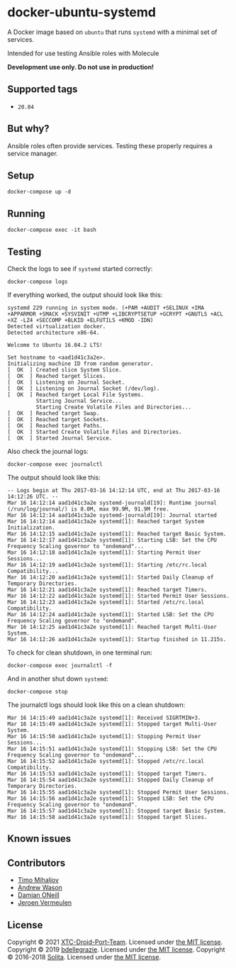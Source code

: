 # docker-ubuntu-systemd

A Docker image based on `ubuntu` that runs `systemd` with a minimal set of
services.

Intended for use testing Ansible roles with Molecule

**Development use only. Do not use in production!**

## Supported tags

* `20.04`

## But why?

Ansible roles often provide services. Testing these properly requires a service manager.

## Setup

````
docker-compose up -d
````

## Running

````
docker-compose exec -it bash
````

## Testing

Check the logs to see if `systemd` started correctly:

    docker-compose logs

If everything worked, the output should look like this:

    systemd 229 running in system mode. (+PAM +AUDIT +SELINUX +IMA +APPARMOR +SMACK +SYSVINIT +UTMP +LIBCRYPTSETUP +GCRYPT +GNUTLS +ACL +XZ -LZ4 +SECCOMP +BLKID +ELFUTILS +KMOD -IDN)
    Detected virtualization docker.
    Detected architecture x86-64.

    Welcome to Ubuntu 16.04.2 LTS!

    Set hostname to <aad1d41c3a2e>.
    Initializing machine ID from random generator.
    [  OK  ] Created slice System Slice.
    [  OK  ] Reached target Slices.
    [  OK  ] Listening on Journal Socket.
    [  OK  ] Listening on Journal Socket (/dev/log).
    [  OK  ] Reached target Local File Systems.
             Starting Journal Service...
             Starting Create Volatile Files and Directories...
    [  OK  ] Reached target Swap.
    [  OK  ] Reached target Sockets.
    [  OK  ] Reached target Paths.
    [  OK  ] Started Create Volatile Files and Directories.
    [  OK  ] Started Journal Service.

Also check the journal logs:

    docker-compose exec journalctl

The output should look like this:

    -- Logs begin at Thu 2017-03-16 14:12:14 UTC, end at Thu 2017-03-16 14:12:26 UTC. --
    Mar 16 14:12:14 aad1d41c3a2e systemd-journald[19]: Runtime journal (/run/log/journal/) is 8.0M, max 99.9M, 91.9M free.
    Mar 16 14:12:14 aad1d41c3a2e systemd-journald[19]: Journal started
    Mar 16 14:12:14 aad1d41c3a2e systemd[1]: Reached target System Initialization.
    Mar 16 14:12:15 aad1d41c3a2e systemd[1]: Reached target Basic System.
    Mar 16 14:12:17 aad1d41c3a2e systemd[1]: Starting LSB: Set the CPU Frequency Scaling governor to "ondemand"...
    Mar 16 14:12:18 aad1d41c3a2e systemd[1]: Starting Permit User Sessions...
    Mar 16 14:12:19 aad1d41c3a2e systemd[1]: Starting /etc/rc.local Compatibility...
    Mar 16 14:12:20 aad1d41c3a2e systemd[1]: Started Daily Cleanup of Temporary Directories.
    Mar 16 14:12:21 aad1d41c3a2e systemd[1]: Reached target Timers.
    Mar 16 14:12:22 aad1d41c3a2e systemd[1]: Started Permit User Sessions.
    Mar 16 14:12:23 aad1d41c3a2e systemd[1]: Started /etc/rc.local Compatibility.
    Mar 16 14:12:24 aad1d41c3a2e systemd[1]: Started LSB: Set the CPU Frequency Scaling governor to "ondemand".
    Mar 16 14:12:25 aad1d41c3a2e systemd[1]: Reached target Multi-User System.
    Mar 16 14:12:26 aad1d41c3a2e systemd[1]: Startup finished in 11.215s.

To check for clean shutdown, in one terminal run:

    docker-compose exec journalctl -f

And in another shut down `systemd`:

    docker-compose stop

The journalctl logs should look like this on a clean shutdown:

    Mar 16 14:15:49 aad1d41c3a2e systemd[1]: Received SIGRTMIN+3.
    Mar 16 14:15:49 aad1d41c3a2e systemd[1]: Stopped target Multi-User System.
    Mar 16 14:15:50 aad1d41c3a2e systemd[1]: Stopping Permit User Sessions...
    Mar 16 14:15:51 aad1d41c3a2e systemd[1]: Stopping LSB: Set the CPU Frequency Scaling governor to "ondemand"...
    Mar 16 14:15:52 aad1d41c3a2e systemd[1]: Stopped /etc/rc.local Compatibility.
    Mar 16 14:15:53 aad1d41c3a2e systemd[1]: Stopped target Timers.
    Mar 16 14:15:54 aad1d41c3a2e systemd[1]: Stopped Daily Cleanup of Temporary Directories.
    Mar 16 14:15:55 aad1d41c3a2e systemd[1]: Stopped Permit User Sessions.
    Mar 16 14:15:56 aad1d41c3a2e systemd[1]: Stopped LSB: Set the CPU Frequency Scaling governor to "ondemand".
    Mar 16 14:15:57 aad1d41c3a2e systemd[1]: Stopped target Basic System.
    Mar 16 14:15:58 aad1d41c3a2e systemd[1]: Stopped target Slices.

## Known issues

## Contributors

* [Timo Mihaljov](https://github.com/noidi)
* [Andrew Wason](https://github.com/rectalogic)
* [Damian ONeill](https://github.com/damianoneill)
* [Jeroen Vermeulen](https://github.com/jeroenvermeulen)

## License

Copyright © 2021 [XTC-Droid-Port-Team](https://github.com/XTC-Droid-Port-Team). Licensed under [the MIT license](https://github.com/XTC-Droid-Port-Team/docker-ubuntu-systemd/blob/main/LICENSE).
Copyright © 2019 [bdellegrazie](https://github.com/bdellegrazie). Licensed under [the MIT license](https://github.com/docker-ubuntu-systemd/blob/master/LICENSE).
Copyright © 2016-2018 [Solita](http://www.solita.fi). Licensed under [the MIT license](https://github.com/solita/docker-systemd/blob/master/LICENSE).
